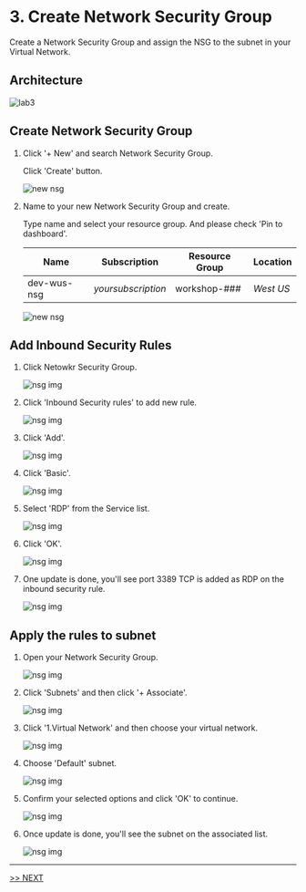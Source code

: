 # 3. Create Network Security Group

Create a Network Security Group and assign the NSG to the subnet in your Virtual Network.

## Architecture

![lab3](./images/lab3.png)

## Create Network Security Group

1. Click '+ New' and search Network Security Group.

    Click 'Create' button.

    ![new nsg](./images/3.1.png)

1. Name to your new Network Security Group and create.

    Type name and select your resource group. And please check 'Pin to dashboard'.

    |Name|Subscription|Resource Group|Location|
    |---|---|---|---|
    |dev-wus-nsg|*yoursubscription*|workshop-###|*West US*|

    ![new nsg](./images/3.2.png)

## Add Inbound Security Rules

1. Click Netowkr Security Group.

    ![nsg img](./images/3.3.png)

1. Click 'Inbound Security rules' to add new rule.

    ![nsg img](./images/3.4.png)

1. Click 'Add'.

    ![nsg img](./images/3.5.png)

1. Click 'Basic'.

    ![nsg img](./images/3.6.png)

1. Select 'RDP' from the Service list.

    ![nsg img](./images/3.7.png)

1. Click 'OK'.

    ![nsg img](./images/3.8.png)

1. One update is done, you'll see port 3389 TCP is added as RDP on the inbound security rule.

    ![nsg img](./images/3.9.png)

## Apply the rules to subnet

1. Open your Network Security Group.

    ![nsg img](./images/3.3.png)

1. Click 'Subnets' and then click '+ Associate'.

    ![nsg img](./images/3.10.png)

1. Click '1.Virtual Network' and then choose your virtual network.

    ![nsg img](./images/3.11.png)

1. Choose 'Default' subnet.

    ![nsg img](./images/3.12.png)

1. Confirm your selected options and click 'OK' to continue.

    ![nsg img](./images/3.13.png)

1. Once update is done, you'll see the subnet on the associated list.

    ![nsg img](./images/3.14.png)
---

[>> NEXT](https://github.com/xlegend1024/az-secu-wrkshp/tree/master/4.CreateKeyVault/Readme.md)

